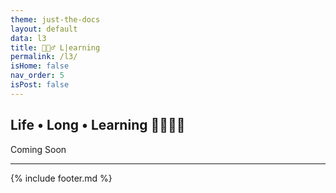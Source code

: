 ```yaml
---
theme: just-the-docs
layout: default
data: l3
title: 🤹🏿‍♂️ L|earning
permalink: /l3/
isHome: false
nav_order: 5
isPost: false
---
```

<link rel="stylesheet" href="{{ '/assets/css/custom.css' | relative_url }}">

## Life • Long • Learning 🦜🤹🏿‍♂️
Coming Soon

---

{% include footer.md %}
